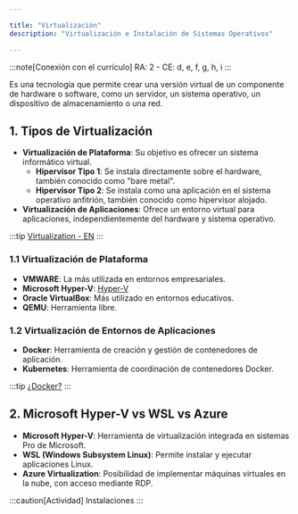 ```yaml
---

title: "Virtualización"
description: "Virtualización e Instalación de Sistemas Operativos"

---
```


:::note[Conexión con el currículo]
RA: 2 - CE: d, e, f, g, h, i
:::

Es una tecnología que permite crear una versión virtual de un componente de hardware o software, como un servidor, un sistema operativo, un dispositivo de almacenamiento o una red. 

## 1. Tipos de Virtualización

- **Virtualización de Plataforma**: Su objetivo es ofrecer un sistema informático virtual.
  - **Hipervisor Tipo 1**: Se instala directamente sobre el hardware, también conocido como "bare metal".
  - **Hipervisor Tipo 2**: Se instala como una aplicación en el sistema operativo anfitrión, también conocido como hipervisor alojado.
- **Virtualización de Aplicaciones**: Ofrece un entorno virtual para aplicaciones, independientemente del hardware y sistema operativo.

:::tip
[Virtualization - EN](https://www.youtube.com/watch?v=UBVVq-xz5i0)
:::

### 1.1 Virtualización de Plataforma

- **VMWARE**: La más utilizada en entornos empresariales.
- **Microsoft Hyper-V**: [Hyper-V](https://learn.microsoft.com/es-es/virtualization/hyper-v-on-windows/about/)
- **Oracle VirtualBox**: Más utilizado en entornos educativos.
- **QEMU**: Herramienta libre.

### 1.2 Virtualización de Entornos de Aplicaciones

- **Docker**: Herramienta de creación y gestión de contenedores de aplicación.
- **Kubernetes**: Herramienta de coordinación de contenedores Docker.

:::tip
[¿Docker?](https://m.youtube.com/watch?v=Uu49ID0NBRQ)
:::

## 2. Microsoft Hyper-V vs WSL vs Azure

- **Microsoft Hyper-V**: Herramienta de virtualización integrada en sistemas Pro de Microsoft.
- **WSL (Windows Subsystem Linux)**: Permite instalar y ejecutar aplicaciones Linux.
- **Azure Virtualization**: Posibilidad de implementar máquinas virtuales en la nube, con acceso mediante RDP.

:::caution[Actividad]
Instalaciones
:::
